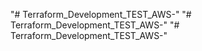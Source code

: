 "# Terraform_Development_TEST_AWS-" 
"# Terraform_Development_TEST_AWS-" 
"# Terraform_Development_TEST_AWS-" 
